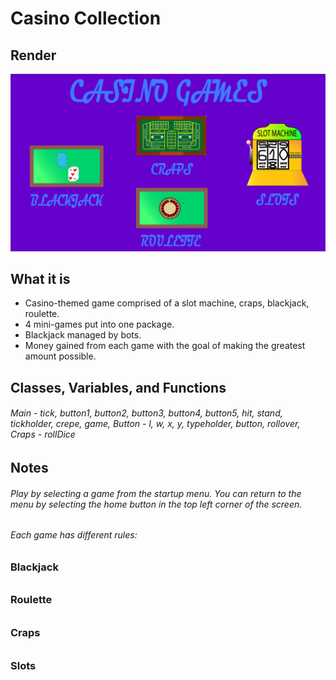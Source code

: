 # Casino Collection

## Render

![Casino Menu](https://github.com/SlySlinky/Games/blob/main/images/CasinoMenu.png?raw=true)

## What it is

* Casino-themed game comprised of a slot machine, craps, blackjack, roulette.
* 4 mini-games put into one package.
* Blackjack managed by bots.
* Money gained from each game with the goal of making the greatest amount possible.

## Classes, Variables, and Functions

###### Main - tick, button1, button2, button3, button4, button5, hit, stand, tickholder, crepe, game, Button - l, w, x, y, typeholder, button, rollover, Craps - rollDice

## Notes

###### Play by selecting a game from the startup menu. You can return to the menu by selecting the home button in the top left corner of the screen.

###### Each game has different rules:

### Blackjack

###### 

### Roulette

###### 

### Craps

###### 

### Slots

###### 
